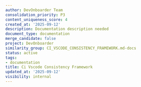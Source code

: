 ```yaml
---
author: DevOnboarder Team
consolidation_priority: P3
content_uniqueness_score: 4
created_at: '2025-09-12'
description: Documentation description needed
document_type: documentation
merge_candidate: false
project: DevOnboarder
similarity_group: CI_VSCODE_CONSISTENCY_FRAMEWORK.md-docs
status: active
tags:
- documentation
title: Ci Vscode Consistency Framework
updated_at: '2025-09-12'
visibility: internal
---
```


